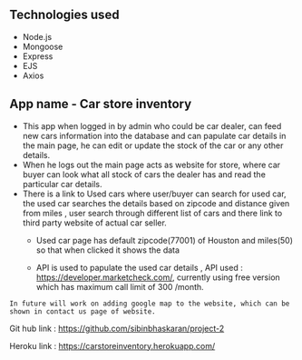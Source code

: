 ## Technologies used 
* Node.js
* Mongoose
* Express
* EJS
* Axios

## App name - Car store inventory

   * This app when logged in by admin who could be car dealer, can feed new cars information into the database and can papulate car details in the main page, he can edit or update the stock of the car or any other details.
   * When he logs out the main page acts as  website for store, where car buyer can look what all stock of cars the dealer has and read the particular car details.
   * There is a link to Used cars where user/buyer can search for used car, the used car searches the details based on zipcode and distance given from miles , user search through different list of cars and there link to third party website of actual car seller.
     * Used car page has default zipcode(77001) of Houston and miles(50) so that when clicked it shows the data 

     * API is used to papulate the used car details , API used : https://developer.marketcheck.com/, currently using free version which has maximum call limit of 300 /month.

    In future will work on adding google map to the website, which can be shown in contact us page of website.


  Git hub link : https://github.com/sibinbhaskaran/project-2

  Heroku link : https://carstoreinventory.herokuapp.com/




